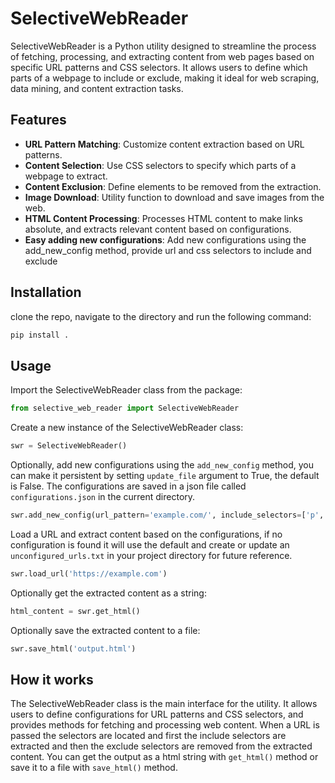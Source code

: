  # SelectiveWebReader

SelectiveWebReader is a Python utility designed to streamline the process of fetching, processing, and extracting content from web pages based on specific URL patterns and CSS selectors. It allows users to define which parts of a webpage to include or exclude, making it ideal for web scraping, data mining, and content extraction tasks.

## Features

- **URL Pattern Matching**: Customize content extraction based on URL patterns.
- **Content Selection**: Use CSS selectors to specify which parts of a webpage to extract.
- **Content Exclusion**: Define elements to be removed from the extraction.
- **Image Download**: Utility function to download and save images from the web.
- **HTML Content Processing**: Processes HTML content to make links absolute, and extracts relevant content based on configurations.
- **Easy adding new configurations**: Add new configurations using the add_new_config method, provide url and css selectors to include and exclude

## Installation

clone the repo, navigate to the directory and run the following command:

```bash
pip install .
```

## Usage

Import the SelectiveWebReader class from the package:
```python
from selective_web_reader import SelectiveWebReader
```

Create a new instance of the SelectiveWebReader class:
```python
swr = SelectiveWebReader()
```

Optionally, add new configurations using the `add_new_config` method, you can make it persistent by setting `update_file` argument to True, the default is False. The configurations are saved in a json file called `configurations.json` in the current directory.
```python
swr.add_new_config(url_pattern='example.com/', include_selectors=['p', 'h1', '.content'], exclude_selectors=['.sidebar', 'script', 'button', '#footer'])
```

Load a URL and extract content based on the configurations, if no configuration is found it will use the default and 
create or update an `unconfigured_urls.txt` in your project directory for future reference.
```python
swr.load_url('https://example.com')
```

Optionally get the extracted content as a string:
```python
html_content = swr.get_html()
```

Optionally save the extracted content to a file:
```python
swr.save_html('output.html')
```

## How it works

The SelectiveWebReader class is the main interface for the utility. It allows users to define configurations for URL patterns and CSS selectors, and provides methods for fetching and processing web content.
When a URL is passed the selectors are located and first the include selectors are extracted and then the exclude selectors are removed from the extracted content.
You can get the output as a html string with `get_html()` method or save it to a file with `save_html()` method.